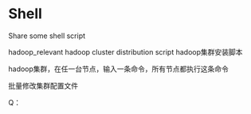 # Shell
Share some shell script

hadoop_relevant	hadoop cluster distribution script hadoop集群安装脚本

hadoop集群，在任一台节点，输入一条命令，所有节点都执行这条命令

批量修改集群配置文件

Q：
